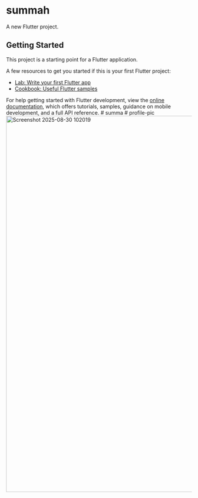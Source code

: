 # summah

A new Flutter project.

## Getting Started

This project is a starting point for a Flutter application.

A few resources to get you started if this is your first Flutter project:

- [Lab: Write your first Flutter app](https://docs.flutter.dev/get-started/codelab)
- [Cookbook: Useful Flutter samples](https://docs.flutter.dev/cookbook)

For help getting started with Flutter development, view the
[online documentation](https://docs.flutter.dev/), which offers tutorials,
samples, guidance on mobile development, and a full API reference.
#   s u m m a 
 
 #   p r o f i l e - p i c 
 
 
<img width="627" height="1019" alt="Screenshot 2025-08-30 102019" src="https://github.com/user-attachments/assets/9a36da1f-6a01-40c5-9a02-21a21101b53d" />

